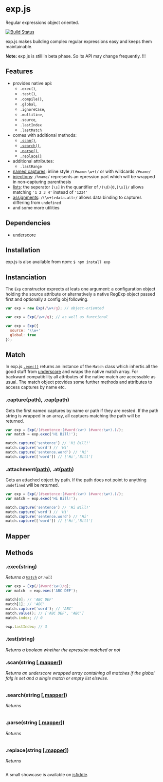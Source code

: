 exp.js
======

Regular expressions object oriented.

[![Build Status](https://travis-ci.org/sbekoe/exp.js.png)](https://travis-ci.org/sbekoe/exp.js)

exp.js makes building complex regular expressions easy and keeps them maintainable.

**Note:** exp.js is still in beta phase. So its API may change frequently. !!!

## Features
- provides native api:
    - `.exec()`,
    - `.test()`,
    - `.compile()`,
    - `.global`,
    - `.ignoreCase`,
    - `.multiline`,
    - `.source`,
    - `.lastIndex`
    - `.lastMatch`
- comes with additional methods:
    - [`.scan()`](#scan),
    - [`.search()`](#search),
    - [`.parse()`](#parse),
    - [`.replace()`](#replace)
- additional attributes:
    - `.lastRange`
- [named captures](#named-captures): inline style `/(#name:\w+)/` or with wildcards `/#name/`
- [injections](#injections): `/%name/` represents an epression part which will be wrapped in non-capturing parenthesis
- [lists](#lists): the seperator `[\s]` in the quantifier of `/(\d){0,[\s]}/` allows matching `'1 2 3 4'` instead of `'1234'`
- [assignments](#assignments): `/(\w+)>data.attr/` allows data binding to captures differing from `undefined`
- and some more utilities

## Dependencies
- [underscore](http://underscorejs.org)

## Installation
exp.js is also available from npm: `$ npm install exp`

## Instanciation
The `Exp` constructor exprects at leats one argument: a configuration object holding the source attribute or alternatively a native RegExp object passed first and optionally a config obj following.
```javascript
var exp = new Exp(/\w+/g); // object-oriented

var exp = Exp(/\w+/g); // as well as functional

var exp = Exp({
  source: '\\w+'
  global: true
});
```

## Match
In exp.js [`.exec()`](#exec) returns an instance of the `Match` class which inhertis all the good stuff from [underscore](http://underscorejs.org) and wraps the native match array.
For backward compatibility all attributes of the native match are accessable as usual.
The match object ptovides some further methods and attributes to access captures by name etc.

### .capture([path](#path)), .cap([path](#path))<a id="capture" /><a id="cap" />
Gets the first named captures by name or path if they are nested. If the path string is wrapped in an array, all captuers matching the path will be returned.
```javascript
var exp = Exp(/(#sentence:(#word:\w+) (#word:\w+).)/);
var match = exp.exec('Hi Bill!');

match.capture('sentence') // 'Hi Bill!'
match.capture('word') // 'Hi'
match.capture('sentence.word') // 'Hi'
match.capture(['word']) // ['Hi','Bill']
```

### .attachment([path](#path)), .at([path](#path))<a id="attachment" /><a id="at" />
Gets an attached object by path. If the path does not point to anything `undefined` will be returned.
```javascript
var exp = Exp(/(#sentence:(#word:\w+) (#word:\w+).)/);
var match = exp.exec('Hi Bill!');

match.capture('sentence') // 'Hi Bill!'
match.capture('word') // 'Hi'
match.capture('sentence.word') // 'Hi'
match.capture(['word']) // ['Hi','Bill']
```

## Mapper
## Methods
### .exec(string)<a id="exec"/>
*Returns a  [`Match`](#match) or `null`*
```javascript
var exp = Exp(/(#word:\w+)/g);
var match  = exp.exec('ABC DEF');

match[0]; // 'ABC DEF'
match[1]; // 'ABC'
match.capture('word'); // 'ABC'
match.value(); // ['ABC DEF', 'ABC']
match.index; // 0

exp.lastIndex; // 3
```

### .test(string)<a id="test"/>
*Returns a boolean whether the epression matched or not*

### .scan(string [,[mapper](#mapper)])<a id="scan"/>
*Returns an underscore wrapped array containing all matches  if the global falg is set and a single match or empty list elswise.*
```javascript
```

### .search(string [,[mapper](#mapper)])<a id="search"/>
*Returns*
```javascript
```

### .parse(string [,[mapper](#mapper)])<a id="parse"/>
*Returns*
```javascript
```

### .replace(string [,[mapper](#mapper)])<a id="repace"/>
*Returns*
```javascript
```
A small showcase is available on [jsfiddle](http://jsfiddle.net/eokeb/rFgdY/8/).